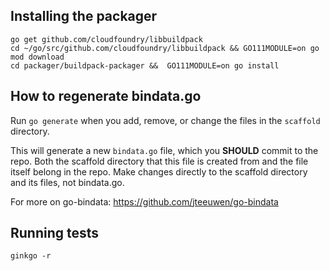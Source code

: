 ## Installing the packager

```
go get github.com/cloudfoundry/libbuildpack
cd ~/go/src/github.com/cloudfoundry/libbuildpack && GO111MODULE=on go mod download
cd packager/buildpack-packager &&  GO111MODULE=on go install
```

## How to regenerate bindata.go
Run `go generate` when you add, remove, or change the files in the `scaffold` directory.

This will generate a new `bindata.go` file, which you **SHOULD** commit to the repo.
Both the scaffold directory that this file is created from and the file itself belong in the repo.
Make changes directly to the scaffold directory and its files, not bindata.go.

For more on go-bindata: https://github.com/jteeuwen/go-bindata

## Running tests

```
ginkgo -r
```
